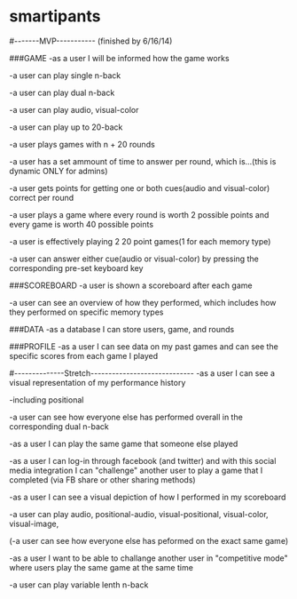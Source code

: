 smartipants
===========

#-------MVP-----------
(finished by 6/16/14)

###GAME
-as a user I will be informed how the game works


-a user can play single n-back

-a user can play dual n-back

-a user can play audio, visual-color

-a user can play up to 20-back

-a user plays games with n + 20 rounds


-a user has a set ammount of time to answer per round, which is...(this is dynamic ONLY for admins)

-a user gets points for getting one or both cues(audio and visual-color) correct per round

-a user plays a game where every round is worth 2 possible points and every game is worth 40 possible points

-a user is effectively playing 2 20 point games(1 for each memory type)

-a user can answer either cue(audio or visual-color) by pressing the corresponding pre-set keyboard key 



###SCOREBOARD
-a user is shown a scoreboard after each game

-a user can see an overview of how they performed, which includes how they performed on specific memory types

###DATA
-as a database I can store users, game, and rounds


###PROFILE
-as a user I can see data on my past games and can see the specific scores from each game I played


#--------------Stretch-----------------------------
-as a user I can see a visual representation of my performance history

-including positional

-a user can see how everyone else has performed overall in the corresponding dual n-back

-as a user I can play the same game that someone else played

-as a user I can log-in through facebook (and twitter) and with this social media integration I can "challenge" another user to play a game that I completed (via FB share or other sharing methods)

-as a user I can see a visual depiction of how I performed in my scoreboard

-a user can play audio, positional-audio, visual-positional, visual-color, visual-image, 

(-a user can see how everyone else has peformed on the exact same game)

-as a user I want to be able to challange another user in "competitive mode" where users play the same game at the same time

-a user can play variable lenth n-back
